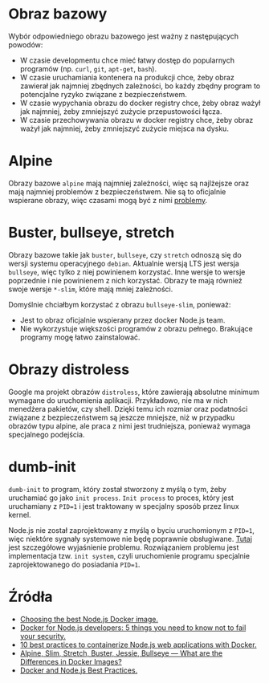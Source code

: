 # Obraz bazowy

Wybór odpowiedniego obrazu bazowego jest ważny z następujących powodów:

- W czasie developmentu chce mieć łatwy dostęp do popularnych programów (np. `curl`, `git`, `apt-get`, `bash`).
- W czasie uruchamiania kontenera na produkcji chce, żeby obraz zawierał jak najmniej zbędnych zależności, bo każdy
  zbędny program to potencjalne ryzyko związane z bezpieczeństwem.
- W czasie wypychania obrazu do docker registry chce, żeby obraz ważył jak najmniej, żeby zmniejszyć zużycie
  przepustowości łącza.
- W czasie przechowywania obrazu w docker registry chce, żeby obraz ważył jak najmniej, żeby zmniejszyć zużycie miejsca
  na dysku.

# Alpine

Obrazy bazowe `alpine` mają najmniej zależności, więc są najlżejsze oraz mają najmniej problemów z bezpieczeństwem. Nie
są to oficjalnie wspierane obrazy, więc czasami mogą być z
nimi [problemy](https://snyk.io/blog/choosing-the-best-node-js-docker-image/).

# Buster, bullseye, stretch

Obrazy bazowe takie jak `buster`, `bullseye`, czy `stretch` odnoszą się do wersji systemu operacyjnego `debian`.
Aktualnie wersją LTS jest wersja `bullseye`, więc tylko z niej powinienem korzystać. Inne wersje to wersje poprzednie i
nie powinienem z nich korzystać. Obrazy te mają również swoje wersje `*-slim`, które mają mniej zależności.

Domyślnie chciałbym korzystać z obrazu `bullseye-slim`, ponieważ:

- Jest to obraz oficjalnie wspierany przez docker Node.js team.
- Nie wykorzystuje większości programów z obrazu pełnego. Brakujące programy mogę łatwo zainstalować.

# Obrazy distroless

Google ma projekt obrazów `distroless`, które zawierają absolutne minimum wymagane do uruchomienia aplikacji.
Przykładowo, nie ma w nich menedżera pakietów, czy shell. Dzięki temu ich rozmiar oraz podatności związane z
bezpieczeństwem są jeszcze mniejsze, niż w przypadku obrazów typu alpine, ale praca z nimi jest trudniejsza, ponieważ
wymaga specjalnego podejścia.

# dumb-init

`dumb-init` to program, który został stworzony z myślą o tym, żeby uruchamiać go jako `init process`. `Init process` to
proces, który jest uruchamiany z `PID=1` i jest traktowany w specjalny sposób przez linux kernel.

Node.js nie został zaprojektowany z myślą o byciu uruchomionym z `PID=1`, więc niektóre sygnały systemowe nie będę
poprawnie
obsługiwane. [Tutaj](https://github.com/nodejs/docker-node/blob/main/docs/BestPractices.md#handling-kernel-signals) jest
szczegółowe wyjaśnienie problemu. Rozwiązaniem problemu jest implementacja tzw. `init system`, czyli uruchomienie
programu specjalnie zaprojektowanego do posiadania `PID=1`.

# Źródła

- [Choosing the best Node.js Docker image.](https://snyk.io/blog/choosing-the-best-node-js-docker-image/)
- [Docker for Node.js developers: 5 things you need to know not to fail your security.](https://snyk.io/blog/docker-for-node-js-developers-5-things-you-need-to-know/)
- [10 best practices to containerize Node.js web applications with Docker.](https://snyk.io/blog/10-best-practices-to-containerize-nodejs-web-applications-with-docker/)
- [Alpine, Slim, Stretch, Buster, Jessie, Bullseye — What are the Differences in Docker Images?](https://medium.com/swlh/alpine-slim-stretch-buster-jessie-bullseye-bookworm-what-are-the-differences-in-docker-62171ed4531d)
- [Docker and Node.js Best Practices.](https://github.com/nodejs/docker-node/blob/main/docs/BestPractices.md)
